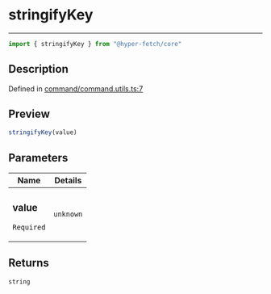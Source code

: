 

# stringifyKey

<div class="api-docs__separator" data-reactroot="">

---

</div><div class="api-docs__import" data-reactroot="">

```ts
import { stringifyKey } from "@hyper-fetch/core"
```

</div><div class="api-docs__section">

## Description

</div><div class="api-docs__description"><span class="api-docs__do-not-parse">



</span></div><p class="api-docs__definition">

Defined in [command/command.utils.ts:7](https://github.com/BetterTyped/hyper-fetch/blob/9cf1f580/packages/core/src/command/command.utils.ts#L7)

</p><div class="api-docs__section">

## Preview

</div><div class="api-docs__preview fn">

```ts
stringifyKey(value)
```

</div><div class="api-docs__section">

## Parameters

</div><div class="api-docs__parameters"><table><thead><tr><th>Name</th><th>Details</th></tr></thead><tbody><tr param-data="value"><td class="api-docs__param-name required">

### value 

`Required`

</td><td class="api-docs__param-type">

`unknown`

</td></tr></tbody></table></div><div class="api-docs__section">

## Returns

</div><div class="api-docs__returns">

```ts
string
```

</div>